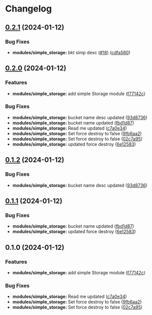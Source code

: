 # Changelog

## [0.2.1](https://github.com/akhilmohan/terraformrelease/compare/simple_storage-v0.2.0...simple_storage-v0.2.1) (2024-01-12)


### Bug Fixes

* **modules/simple_storage:** bkt simp desc ([#18](https://github.com/akhilmohan/terraformrelease/issues/18)) ([cdfa560](https://github.com/akhilmohan/terraformrelease/commit/cdfa560939c5031bb78ea2ec250ec88761f9520d))

## [0.2.0](https://github.com/akhilmohan/terraformrelease/compare/simple_storage-v0.1.2...simple_storage-v0.2.0) (2024-01-12)


### Features

* **modules/simple_storage:** add simple Storage module ([f77142c](https://github.com/akhilmohan/terraformrelease/commit/f77142caeda8629e657e93d2cc024875dad3c7d1))


### Bug Fixes

* **modules/simple_storage:** bucket name desc updated ([93d8736](https://github.com/akhilmohan/terraformrelease/commit/93d873630f1b2e4b4af26f3d03e36bbdf7f8a5c5))
* **modules/simple_storage:** bucket name updated ([fbd1d87](https://github.com/akhilmohan/terraformrelease/commit/fbd1d8761fd3349feb1b5291581ccbff7e093b12))
* **modules/simple_storage:** Read me updated ([c7a0e34](https://github.com/akhilmohan/terraformrelease/commit/c7a0e34c02ba3fd315b3dabe820cb4d11ddf7c05))
* **modules/simple_storage:** Set force destroy to false ([9fb6aa2](https://github.com/akhilmohan/terraformrelease/commit/9fb6aa287472997e3f3ca80732bce1c1caee013e))
* **modules/simple_storage:** Set force destroy to false ([02c7a95](https://github.com/akhilmohan/terraformrelease/commit/02c7a9502d5ef948dbc6f8871ade1077ed90bdaa))
* **modules/simple_storage:** updated force destroy ([6e12583](https://github.com/akhilmohan/terraformrelease/commit/6e12583aefde426bf3d2d253ce5b04872069a3c0))

## [0.1.2](https://github.com/akhilmohan/terraformrelease/compare/simple_storage-v0.1.1...simple_storage-v0.1.2) (2024-01-12)


### Bug Fixes

* **modules/simple_storage:** bucket name desc updated ([93d8736](https://github.com/akhilmohan/terraformrelease/commit/93d873630f1b2e4b4af26f3d03e36bbdf7f8a5c5))

## [0.1.1](https://github.com/akhilmohan/terraformrelease/compare/simple_storage-v0.1.0...simple_storage-v0.1.1) (2024-01-12)


### Bug Fixes

* **modules/simple_storage:** bucket name updated ([fbd1d87](https://github.com/akhilmohan/terraformrelease/commit/fbd1d8761fd3349feb1b5291581ccbff7e093b12))
* **modules/simple_storage:** updated force destroy ([6e12583](https://github.com/akhilmohan/terraformrelease/commit/6e12583aefde426bf3d2d253ce5b04872069a3c0))

## 0.1.0 (2024-01-12)


### Features

* **modules/simple_storage:** add simple Storage module ([f77142c](https://github.com/akhilmohan/terraformrelease/commit/f77142caeda8629e657e93d2cc024875dad3c7d1))


### Bug Fixes

* **modules/simple_storage:** Read me updated ([c7a0e34](https://github.com/akhilmohan/terraformrelease/commit/c7a0e34c02ba3fd315b3dabe820cb4d11ddf7c05))
* **modules/simple_storage:** Set force destroy to false ([9fb6aa2](https://github.com/akhilmohan/terraformrelease/commit/9fb6aa287472997e3f3ca80732bce1c1caee013e))
* **modules/simple_storage:** Set force destroy to false ([02c7a95](https://github.com/akhilmohan/terraformrelease/commit/02c7a9502d5ef948dbc6f8871ade1077ed90bdaa))
